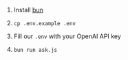 1. Install [bun](https://bun.sh/)

2. `cp .env.example .env`

3. Fill our `.env` with your OpenAI API key

4. `bun run ask.js`

